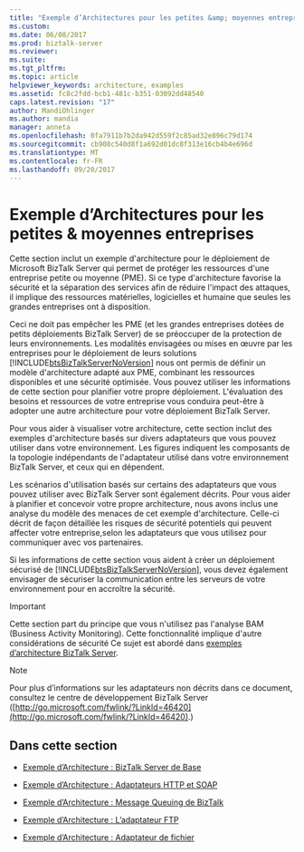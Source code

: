 ```yaml
---
title: "Exemple d’Architectures pour les petites &amp; moyennes entreprises | Documents Microsoft"
ms.custom: 
ms.date: 06/08/2017
ms.prod: biztalk-server
ms.reviewer: 
ms.suite: 
ms.tgt_pltfrm: 
ms.topic: article
helpviewer_keywords: architecture, examples
ms.assetid: fc8c2fdd-bcb1-481c-b351-03092dd48540
caps.latest.revision: "17"
author: MandiOhlinger
ms.author: mandia
manager: anneta
ms.openlocfilehash: 0fa7911b7b2da942d559f2c85ad32e896c79d174
ms.sourcegitcommit: cb908c540d8f1a692d01dc8f313e16cb4b4e696d
ms.translationtype: MT
ms.contentlocale: fr-FR
ms.lasthandoff: 09/20/2017
---
```

# <a name="sample-architectures-for-small-amp-medium-sized-companies"></a>Exemple d’Architectures pour les petites &amp; moyennes entreprises
Cette section inclut un exemple d'architecture pour le déploiement de Microsoft BizTalk Server qui permet de protéger les ressources d'une entreprise petite ou moyenne (PME). Si ce type d'architecture favorise la sécurité et la séparation des services afin de réduire l'impact des attaques, il implique des ressources matérielles, logicielles et humaine que seules les grandes entreprises ont à disposition.  
  
 Ceci ne doit pas empêcher les PME (et les grandes entreprises dotées de petits déploiements BizTalk Server) de se préoccuper de la protection de leurs environnements. Les modalités envisagées ou mises en œuvre par les entreprises pour le déploiement de leurs solutions [!INCLUDE[btsBizTalkServerNoVersion](../includes/btsbiztalkservernoversion-md.md)] nous ont permis de définir un modèle d'architecture adapté aux PME, combinant les ressources disponibles et une sécurité optimisée. Vous pouvez utiliser les informations de cette section pour planifier votre propre déploiement. L'évaluation des besoins et ressources de votre entreprise vous conduira peut-être à adopter une autre architecture pour votre déploiement BizTalk Server.  
  
 Pour vous aider à visualiser votre architecture, cette section inclut des exemples d'architecture basés sur divers adaptateurs que vous pouvez utiliser dans votre environnement. Les figures indiquent les composants de la topologie indépendants de l'adaptateur utilisé dans votre environnement BizTalk Server, et ceux qui en dépendent.  
  
 Les scénarios d'utilisation basés sur certains des adaptateurs que vous pouvez utiliser avec BizTalk Server sont également décrits. Pour vous aider à planifier et concevoir votre propre architecture, nous avons inclus une analyse du modèle des menaces de cet exemple d'architecture. Celle-ci décrit de façon détaillée les risques de sécurité potentiels qui peuvent affecter votre entreprise,selon les adaptateurs que vous utilisez pour communiquer avec vos partenaires.  
  
 Si les informations de cette section vous aident à créer un déploiement sécurisé de [!INCLUDE[btsBizTalkServerNoVersion](../includes/btsbiztalkservernoversion-md.md)], vous devez également envisager de sécuriser la communication entre les serveurs de votre environnement pour en accroître la sécurité.  
  
> [!IMPORTANT]
>  Cette section part du principe que vous n'utilisez pas l'analyse BAM (Business Activity Monitoring). Cette fonctionnalité implique d'autre considérations de sécurité Ce sujet est abordé dans [exemples d’architecture BizTalk Server](../core/sample-biztalk-server-architectures.md).  
  
> [!NOTE]
>  Pour plus d’informations sur les adaptateurs non décrits dans ce document, consultez le centre de développement BizTalk Server ([http://go.microsoft.com/fwlink/?LinkId=46420](http://go.microsoft.com/fwlink/?LinkId=46420).)  
  
## <a name="in-this-section"></a>Dans cette section  
  
-   [Exemple d’Architecture : BizTalk Server de Base](../core/sample-architecture-base-biztalk-server.md)  
  
-   [Exemple d’Architecture : Adaptateurs HTTP et SOAP](../core/sample-architecture-http-and-soap-adapters.md)  
  
-   [Exemple d’Architecture : Message Queuing de BizTalk](../core/sample-architecture-biztalk-message-queuing.md)  
  
-   [Exemple d’Architecture : L’adaptateur FTP](../core/sample-architecture-ftp-adapter.md)  
  
-   [Exemple d’Architecture : Adaptateur de fichier](../core/sample-architecture-file-adapter.md)